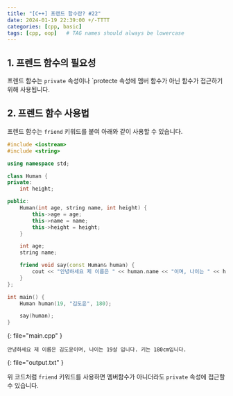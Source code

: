 ```yaml
---
title: "[C++] 프랜드 함수란? #22"
date: 2024-01-19 22:39:00 +/-TTTT
categories: [cpp, basic]
tags: [cpp, oop]   # TAG names should always be lowercase
---
```


## 1. 프렌드 함수의 필요성
프렌드 함수는 `private` 속성이나 `protecte 속성에 멤버 함수가 아닌 함수가 접근하기 위해 사용됩니다.

## 2. 프렌드 함수 사용법
프렌드 함수는 `friend` 키워드를 붙여 아래와 같이 사용할 수 있습니다.

```cpp
#include <iostream>
#include <string>

using namespace std;

class Human {
private:
    int height;

public:
    Human(int age, string name, int height) {
        this->age = age;
        this->name = name;
        this->height = height;
    }

    int age;
    string name;

    friend void say(const Human& human) {
        cout << "안녕하세요 제 이름은 " << human.name << "이며, 나이는 " << human.age << "살 입니다. 키는 " << human.height << "cm입니다.";
    }
};

int main() {
    Human human(19, "김도윤", 180);

    say(human);
}
```
{: file="main.cpp" }
```
안녕하세요 제 이름은 김도윤이며, 나이는 19살 입니다. 키는 180cm입니다.
```
{: file="output.txt" }

위 코드처럼 `friend` 키워드를 사용하면 멤버함수가 아니더라도 `private` 속성에 접근할 수 있습니다.